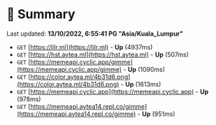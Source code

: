 # 📖 Summary
Last updated: **13/10/2022, 6:55:41 PG "Asia/Kuala_Lumpur"**

- `GET` [https://lilr.ml](https://lilr.ml) - **Up** (4937ms)
- `GET` [https://hst.aytea.ml](https://hst.aytea.ml) - **Up** (507ms)
- `GET` [https://memeapi.cyclic.app/gimme](https://memeapi.cyclic.app/gimme) - **Up** (1090ms)
- `GET` [https://color.aytea.ml/4b31d6.png](https://color.aytea.ml/4b31d6.png) - **Up** (1613ms)
- `GET` [https://memeapi.cyclic.app](https://memeapi.cyclic.app) - **Up** (978ms)
- `GET` [https://memeapi.aytea14.repl.co/gimme](https://memeapi.aytea14.repl.co/gimme) - **Up** (951ms)
